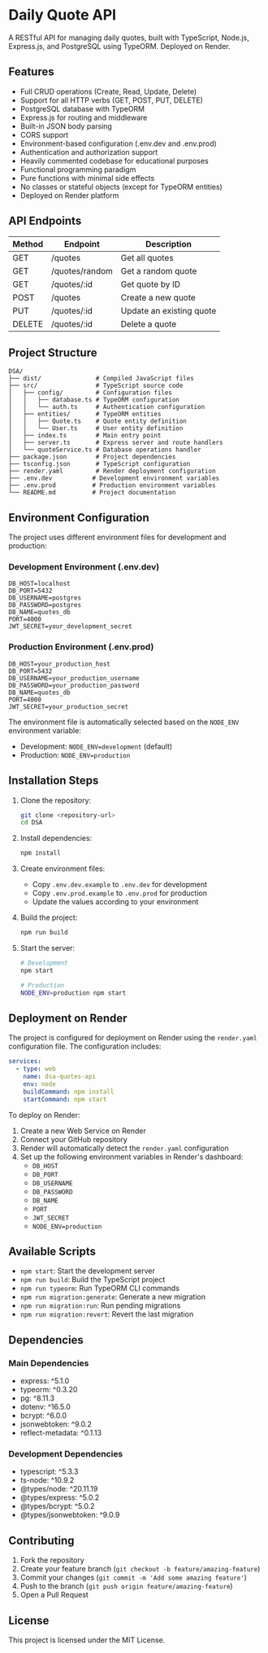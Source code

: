 # Daily Quote API

A RESTful API for managing daily quotes, built with TypeScript, Node.js, Express.js, and PostgreSQL using TypeORM. Deployed on Render.

## Features

- Full CRUD operations (Create, Read, Update, Delete)
- Support for all HTTP verbs (GET, POST, PUT, DELETE)
- PostgreSQL database with TypeORM
- Express.js for routing and middleware
- Built-in JSON body parsing
- CORS support
- Environment-based configuration (.env.dev and .env.prod)
- Authentication and authorization support
- Heavily commented codebase for educational purposes
- Functional programming paradigm
- Pure functions with minimal side effects
- No classes or stateful objects (except for TypeORM entities)
- Deployed on Render platform

## API Endpoints

| Method | Endpoint       | Description              |
| ------ | -------------- | ------------------------ |
| GET    | /quotes        | Get all quotes           |
| GET    | /quotes/random | Get a random quote       |
| GET    | /quotes/:id    | Get quote by ID          |
| POST   | /quotes        | Create a new quote       |
| PUT    | /quotes/:id    | Update an existing quote |
| DELETE | /quotes/:id    | Delete a quote           |

## Project Structure

```
DSA/
├── dist/               # Compiled JavaScript files
├── src/                # TypeScript source code
│   ├── config/         # Configuration files
│   │   ├── database.ts # TypeORM configuration
│   │   └── auth.ts     # Authentication configuration
│   ├── entities/       # TypeORM entities
│   │   ├── Quote.ts    # Quote entity definition
│   │   └── User.ts     # User entity definition
│   ├── index.ts        # Main entry point
│   ├── server.ts       # Express server and route handlers
│   └── quoteService.ts # Database operations handler
├── package.json        # Project dependencies
├── tsconfig.json       # TypeScript configuration
├── render.yaml         # Render deployment configuration
├── .env.dev           # Development environment variables
├── .env.prod          # Production environment variables
└── README.md          # Project documentation
```

## Environment Configuration

The project uses different environment files for development and production:

### Development Environment (.env.dev)
```env
DB_HOST=localhost
DB_PORT=5432
DB_USERNAME=postgres
DB_PASSWORD=postgres
DB_NAME=quotes_db
PORT=4000
JWT_SECRET=your_development_secret
```

### Production Environment (.env.prod)
```env
DB_HOST=your_production_host
DB_PORT=5432
DB_USERNAME=your_production_username
DB_PASSWORD=your_production_password
DB_NAME=quotes_db
PORT=4000
JWT_SECRET=your_production_secret
```

The environment file is automatically selected based on the `NODE_ENV` environment variable:
- Development: `NODE_ENV=development` (default)
- Production: `NODE_ENV=production`

## Installation Steps

1. Clone the repository:
   ```bash
   git clone <repository-url>
   cd DSA
   ```

2. Install dependencies:
   ```bash
   npm install
   ```

3. Create environment files:
   - Copy `.env.dev.example` to `.env.dev` for development
   - Copy `.env.prod.example` to `.env.prod` for production
   - Update the values according to your environment

4. Build the project:
   ```bash
   npm run build
   ```

5. Start the server:
   ```bash
   # Development
   npm start

   # Production
   NODE_ENV=production npm start
   ```

## Deployment on Render

The project is configured for deployment on Render using the `render.yaml` configuration file. The configuration includes:

```yaml
services:
  - type: web
    name: dsa-quotes-api
    env: node
    buildCommand: npm install
    startCommand: npm start
```

To deploy on Render:

1. Create a new Web Service on Render
2. Connect your GitHub repository
3. Render will automatically detect the `render.yaml` configuration
4. Set up the following environment variables in Render's dashboard:
   - `DB_HOST`
   - `DB_PORT`
   - `DB_USERNAME`
   - `DB_PASSWORD`
   - `DB_NAME`
   - `PORT`
   - `JWT_SECRET`
   - `NODE_ENV=production`

## Available Scripts

- `npm start`: Start the development server
- `npm run build`: Build the TypeScript project
- `npm run typeorm`: Run TypeORM CLI commands
- `npm run migration:generate`: Generate a new migration
- `npm run migration:run`: Run pending migrations
- `npm run migration:revert`: Revert the last migration

## Dependencies

### Main Dependencies
- express: ^5.1.0
- typeorm: ^0.3.20
- pg: ^8.11.3
- dotenv: ^16.5.0
- bcrypt: ^6.0.0
- jsonwebtoken: ^9.0.2
- reflect-metadata: ^0.1.13

### Development Dependencies
- typescript: ^5.3.3
- ts-node: ^10.9.2
- @types/node: ^20.11.19
- @types/express: ^5.0.2
- @types/bcrypt: ^5.0.2
- @types/jsonwebtoken: ^9.0.9

## Contributing

1. Fork the repository
2. Create your feature branch (`git checkout -b feature/amazing-feature`)
3. Commit your changes (`git commit -m 'Add some amazing feature'`)
4. Push to the branch (`git push origin feature/amazing-feature`)
5. Open a Pull Request

## License

This project is licensed under the MIT License.
